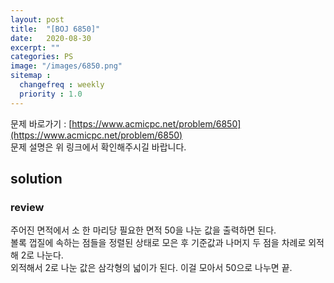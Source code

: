 ```yaml
---
layout: post
title:  "[BOJ 6850]"
date:   2020-08-30
excerpt: ""
categories: PS
image: "/images/6850.png"
sitemap :
  changefreq : weekly
  priority : 1.0
---
```


문제 바로가기 : [https://www.acmicpc.net/problem/6850](https://www.acmicpc.net/problem/6850)<br>
문제 설명은 위 링크에서 확인해주시길 바랍니다.
<br>
## solution
<script src="https://gist.github.com/yooniversal/9efa1537dff54dfc82c9c3fcf9118d21.js"></script>

### review
주어진 면적에서 소 한 마리당 필요한 면적 50을 나눈 값을 출력하면 된다.<br>
볼록 껍질에 속하는 점들을 정렬된 상태로 모은 후 기준값과 나머지 두 점을 차례로 외적해 2로 나눈다.<br>
외적해서 2로 나눈 값은 삼각형의 넓이가 된다. 이걸 모아서 50으로 나누면 끝.

<script src="https://utteranc.es/client.js"
        repo="yooniversal/blog-comments"
        issue-term="pathname"
        theme="github-light"
        crossorigin="anonymous"
        async>
</script>

